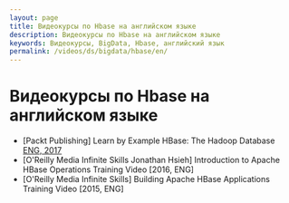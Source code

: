 ```yaml
---
layout: page
title: Видеокурсы по Hbase на английском языке
description: Видеокурсы по Hbase на английском языке
keywords: Видеокурсы, BigData, Hbase, английский язык
permalink: /videos/ds/bigdata/hbase/en/
---
```


# Видеокурсы по Hbase на английском языке

- [Packt Publishing] Learn by Example HBase: The Hadoop Database [ENG, 2017](Индусятина)
- [O'Reilly Media Infinite Skills Jonathan Hsieh] Introduction to Apache HBase Operations Training Video [2016, ENG]
- [O'Reilly Media Infinite Skills] Building Apache HBase Applications Training Video [2015, ENG]
